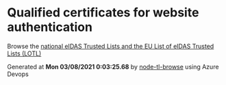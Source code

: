 # Qualified certificates for website authentication 
 Browse the [national eIDAS Trusted Lists and the EU List of eIDAS Trusted Lists (LOTL)](https://webgate.ec.europa.eu/tl-browser/#/) 
 
 
Generated at **Mon 03/08/2021  0:03:25.68** by [node-tl-browse](https://github.com/ymedlop/node-tl-browser) using Azure Devops 
